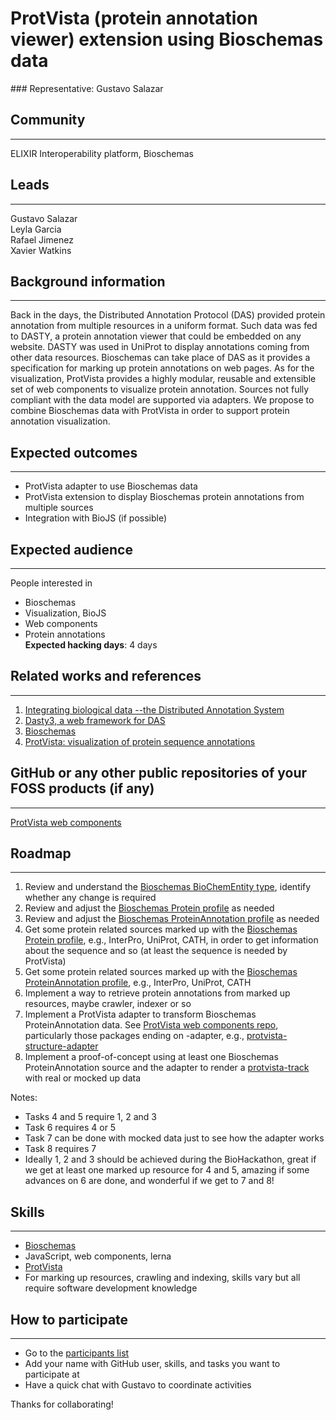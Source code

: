 # ProtVista (protein annotation viewer) extension using Bioschemas data

### Representative: Gustavo Salazar

## Community
---

ELIXIR Interoperability platform, Bioschemas

## Leads
---
Gustavo Salazar  
Leyla Garcia  
Rafael Jimenez  
Xavier Watkins  

## Background information
---
Back in the days, the Distributed Annotation Protocol (DAS) provided protein annotation from multiple resources in a uniform format. Such data was fed to DASTY, a protein annotation viewer that could be embedded on any website. DASTY was used in UniProt to display annotations coming from other data resources. Bioschemas can take place of DAS as it provides a specification for marking up protein annotations on web pages. As for the visualization, ProtVista provides a highly modular, reusable and extensible set of web components to visualize protein annotation. Sources not fully compliant with the data model are supported via adapters. We propose to combine Bioschemas data with ProtVista in order to support protein annotation visualization.

## Expected outcomes
---

* ProtVista adapter to use Bioschemas data
* ProtVista extension to display Bioschemas protein annotations from multiple sources
* Integration with BioJS (if possible)


## Expected audience
---

People interested in
* Bioschemas
* Visualization, BioJS
* Web components
* Protein annotations  
**Expected hacking days**: 4 days

## Related works and references
---

1. [Integrating biological data --the Distributed Annotation System](https://www.ncbi.nlm.nih.gov/pubmed/18673527)
2. [Dasty3, a web framework for DAS](https://www.ncbi.nlm.nih.gov/pmc/articles/PMC3167052/) 
3. [Bioschemas](https://www.bioschemas.org) 
4.  [ProtVista: visualization of protein sequence annotations](https://www.ncbi.nlm.nih.gov/pubmed/28334231)

## GitHub or any other public repositories of your FOSS products (if any)
---

[ProtVista web components](https://github.com/ebi-webcomponents)

## Roadmap
---
1. Review and understand the [Bioschemas BioChemEntity type](http://bioschemas.org/types/BioChemEntity/), identify whether any change is required
2. Review and adjust the [Bioschemas Protein profile](http://bioschemas.org/specifications/Protein/) as needed
3. Review and adjust the [Bioschemas ProteinAnnotation profile](http://bioschemas.org/specifications/ProteinAnnotation/) as needed
4. Get some protein related sources marked up with the [Bioschemas Protein profile](http://bioschemas.org/specifications/Protein/), e.g., InterPro, UniProt, CATH, in order to get information about the sequence and so (at least the sequence is needed by ProtVista)
5. Get some protein related sources marked up with the [Bioschemas ProteinAnnotation profile](http://bioschemas.org/specifications/ProteinAnnotation/), e.g., InterPro, UniProt, CATH
6. Implement a way to retrieve protein annotations from marked up resources, maybe crawler, indexer or so
7. Implement a ProtVista adapter to transform Bioschemas ProteinAnnotation data. See [ProtVista web components repo](https://github.com/ebi-webcomponents/nightingale), particularly those packages ending on -adapter, e.g., [protvista-structure-adapter](https://github.com/ebi-webcomponents/nightingale/tree/master/packages/protvista-structure-adapter)
8. Implement a proof-of-concept using at least one Bioschemas ProteinAnnotation source and the adapter to render a [protvista-track](https://github.com/ebi-webcomponents/nightingale/tree/master/packages/protvista-track) with real or mocked up data

Notes:
* Tasks 4 and 5 require 1, 2 and 3
* Task 6 requires 4 or 5
* Task 7 can be done with mocked data just to see how the adapter works
* Task 8 requires 7
* Ideally 1, 2 and 3 should be achieved during the BioHackathon, great if we get at least one marked up resource for 4 and 5, amazing if some advances on 6 are done, and wonderful if we get to 7 and 8!

## Skills
---
* [Bioschemas](http://bioschemas.org/)
* JavaScript, web components, lerna
* [ProtVista](https://github.com/ebi-webcomponents/nightingale)
* For marking up resources, crawling and indexing, skills vary but all require software development knowledge

## How to participate
---
* Go to the [participants list](./participants.md) 
* Add your name with GitHub user, skills, and tasks you want to participate at 
* Have a quick chat with Gustavo to coordinate activities

Thanks for collaborating!

